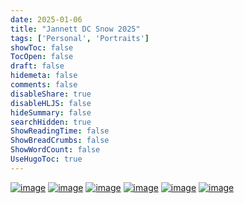 ```yaml
---
date: 2025-01-06
title: "Jannett DC Snow 2025"
tags: ['Personal', 'Portraits']
showToc: false
TocOpen: false
draft: false
hidemeta: false
comments: false
disableShare: true
disableHLJS: false
hideSummary: false
searchHidden: true
ShowReadingTime: false
ShowBreadCrumbs: false
ShowWordCount: false
UseHugoToc: true
---
```


[![image](https://imagedelivery.net/CPeYnfG3H67PTArKG8mvEA/60fcae39-be05-4ef5-ecfb-74f4b3004f00/public)](https://imagedelivery.net/CPeYnfG3H67PTArKG8mvEA/60fcae39-be05-4ef5-ecfb-74f4b3004f00/public)
[![image](https://imagedelivery.net/CPeYnfG3H67PTArKG8mvEA/02e9c7c6-9d9d-4636-aa52-69b0064c3400/public)](https://imagedelivery.net/CPeYnfG3H67PTArKG8mvEA/02e9c7c6-9d9d-4636-aa52-69b0064c3400/public)
[![image](https://imagedelivery.net/CPeYnfG3H67PTArKG8mvEA/be9bab81-8881-49e3-f9da-a552d73ec900/public)](https://imagedelivery.net/CPeYnfG3H67PTArKG8mvEA/be9bab81-8881-49e3-f9da-a552d73ec900/public)
[![image](https://imagedelivery.net/CPeYnfG3H67PTArKG8mvEA/6f043f16-4d7b-4bd9-b135-f4c1631f9c00/public)](https://imagedelivery.net/CPeYnfG3H67PTArKG8mvEA/6f043f16-4d7b-4bd9-b135-f4c1631f9c00/public)
[![image](https://imagedelivery.net/CPeYnfG3H67PTArKG8mvEA/8690bbdb-bc7a-4fe2-66e2-183c67124d00/public)](https://imagedelivery.net/CPeYnfG3H67PTArKG8mvEA/8690bbdb-bc7a-4fe2-66e2-183c67124d00/public)
[![image](https://imagedelivery.net/CPeYnfG3H67PTArKG8mvEA/a16dc26b-c082-4fd7-1e83-122bbbdc3400/public)](https://imagedelivery.net/CPeYnfG3H67PTArKG8mvEA/a16dc26b-c082-4fd7-1e83-122bbbdc3400/public)
